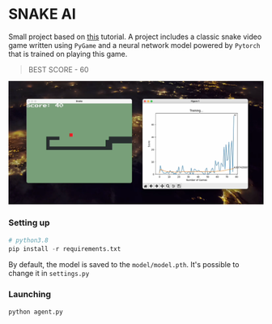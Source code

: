 # SNAKE AI

Small project based on [this](https://youtu.be/L8ypSXwyBds?si=CKzTGcw2uGSbPqrk) tutorial. 
A project includes a classic snake video game written using `PyGame` and 
a neural network model powered by `Pytorch` that is trained on playing this game.

> BEST SCORE - 60

![screenshot](Screenshot.png)

### Setting up
```python
# python3.8
pip install -r requirements.txt
```

By default, the model is saved to the `model/model.pth`. It's possible to change it in `settings.py`

### Launching
```python
python agent.py
```
